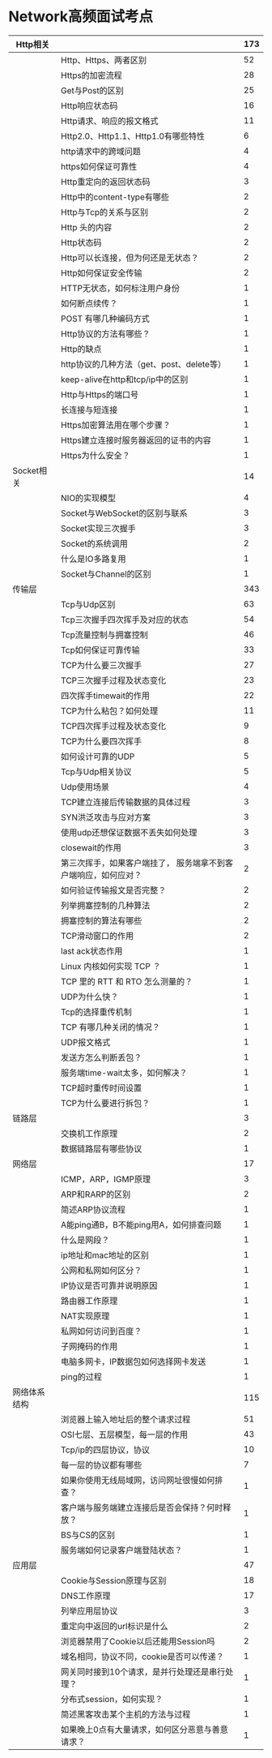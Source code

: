 # Network高频面试考点

| Http相关     |                                                              | 173  |
| ------------ | ------------------------------------------------------------ | ---- |
|              | Http、Https、两者区别                                        | 52   |
|              | Https的加密流程                                              | 28   |
|              | Get与Post的区别                                              | 25   |
|              | Http响应状态码                                               | 16   |
|              | Http请求、响应的报文格式                                     | 11   |
|              | Http2.0、Http1.1、Http1.0有哪些特性                          | 6    |
|              | http请求中的跨域问题                                         | 4    |
|              | https如何保证可靠性                                          | 4    |
|              | Http重定向的返回状态码                                       | 3    |
|              | Http中的content-type有哪些                                   | 2    |
|              | Http与Tcp的关系与区别                                        | 2    |
|              | Http 头的内容                                                | 2    |
|              | Http状态码                                                   | 2    |
|              | Http可以长连接，但为何还是无状态？                           | 2    |
|              | Http如何保证安全传输                                         | 2    |
|              | HTTP无状态，如何标注用户身份                                 | 1    |
|              | 如何断点续传？                                               | 1    |
|              | POST 有哪几种编码方式                                        | 1    |
|              | Http协议的方法有哪些？                                       | 1    |
|              | Http的缺点                                                   | 1    |
|              | http协议的几种方法（get、post、delete等）                    | 1    |
|              | keep-alive在http和tcp/ip中的区别                             | 1    |
|              | Http与Https的端口号                                          | 1    |
|              | 长连接与短连接                                               | 1    |
|              | Https加密算法用在哪个步骤？                                  | 1    |
|              | Https建立连接时服务器返回的证书的内容                        | 1    |
|              | Https为什么安全？                                            | 1    |
| Socket相关   |                                                              | 14   |
|              | NIO的实现模型                                                | 4    |
|              | Socket与WebSocket的区别与联系                                | 3    |
|              | Socket实现三次握手                                           | 3    |
|              | Socket的系统调用                                             | 2    |
|              | 什么是IO多路复用                                             | 1    |
|              | Socket与Channel的区别                                        | 1    |
| 传输层       |                                                              | 343  |
|              | Tcp与Udp区别                                                 | 63   |
|              | Tcp三次握手四次挥手及对应的状态                              | 54   |
|              | Tcp流量控制与拥塞控制                                        | 46   |
|              | Tcp如何保证可靠传输                                          | 33   |
|              | TCP为什么要三次握手                                          | 27   |
|              | TCP三次握手过程及状态变化                                    | 23   |
|              | 四次挥手timewait的作用                                       | 22   |
|              | TCP为什么粘包？如何处理                                      | 11   |
|              | TCP四次挥手过程及状态变化                                    | 9    |
|              | TCP为什么要四次挥手                                          | 8    |
|              | 如何设计可靠的UDP                                            | 5    |
|              | Tcp与Udp相关协议                                             | 5    |
|              | Udp使用场景                                                  | 4    |
|              | TCP建立连接后传输数据的具体过程                              | 3    |
|              | SYN洪泛攻击与应对方案                                        | 3    |
|              | 使用udp还想保证数据不丢失如何处理                            | 3    |
|              | closewait的作用                                              | 3    |
|              | 第三次挥手，如果客户端挂了，     服务端拿不到客户端响应，如何应对？ | 2    |
|              | 如何验证传输报文是否完整？                                   | 2    |
|              | 列举拥塞控制的几种算法                                       | 2    |
|              | 拥塞控制的算法有哪些                                         | 2    |
|              | TCP滑动窗口的作用                                            | 2    |
|              | last ack状态作用                                             | 1    |
|              | Linux 内核如何实现 TCP ？                                    | 1    |
|              | TCP 里的 RTT 和 RTO  怎么测量的？                            | 1    |
|              | UDP为什么快？                                                | 1    |
|              | Tcp的选择重传机制                                            | 1    |
|              | TCP 有哪几种关闭的情况？                                     | 1    |
|              | UDP报文格式                                                  | 1    |
|              | 发送方怎么判断丢包？                                         | 1    |
|              | 服务端time-wait太多，如何解决？                              | 1    |
|              | TCP超时重传时间设置                                          | 1    |
|              | TCP为什么要进行拆包？                                        | 1    |
| 链路层       |                                                              | 3    |
|              | 交换机工作原理                                               | 2    |
|              | 数据链路层有哪些协议                                         | 1    |
| 网络层       |                                                              | 17   |
|              | ICMP，ARP，IGMP原理                                          | 3    |
|              | ARP和RARP的区别                                              | 2    |
|              | 简述ARP协议流程                                              | 1    |
|              | A能ping通B，B不能ping用A，如何排查问题                       | 1    |
|              | 什么是网段？                                                 | 1    |
|              | ip地址和mac地址的区别                                        | 1    |
|              | 公网和私网如何区分？                                         | 1    |
|              | IP协议是否可靠并说明原因                                     | 1    |
|              | 路由器工作原理                                               | 1    |
|              | NAT实现原理                                                  | 1    |
|              | 私网如何访问到百度？                                         | 1    |
|              | 子网掩码的作用                                               | 1    |
|              | 电脑多网卡，IP数据包如何选择网卡发送                         | 1    |
|              | ping的过程                                                   | 1    |
| 网络体系结构 |                                                              | 115  |
|              | 浏览器上输入地址后的整个请求过程                             | 51   |
|              | OSI七层、五层模型，每一层的作用                              | 43   |
|              | Tcp/ip的四层协议，协议                                       | 10   |
|              | 每一层的协议都有哪些                                         | 7    |
|              | 如果你使用无线局域网，访问网址很慢如何排查？                 | 1    |
|              | 客户端与服务端建立连接后是否会保持？何时释放？               | 1    |
|              | BS与CS的区别                                                 | 1    |
|              | 服务端如何记录客户端登陆状态？                               | 1    |
| 应用层       |                                                              | 47   |
|              | Cookie与Session原理与区别                                    | 18   |
|              | DNS工作原理                                                  | 17   |
|              | 列举应用层协议                                               | 3    |
|              | 重定向中返回的url标识是什么                                  | 2    |
|              | 浏览器禁用了Cookie以后还能用Session吗                        | 2    |
|              | 域名相同，协议不同，cookie是否可以传递？                     | 1    |
|              | 网关同时接到10个请求，是并行处理还是串行处理？               | 1    |
|              | 分布式session，如何实现？                                    | 1    |
|              | 简述黑客攻击某个主机的方法与过程                             | 1    |
|              | 如果晚上0点有大量请求，如何区分恶意与善意请求？              | 1    |